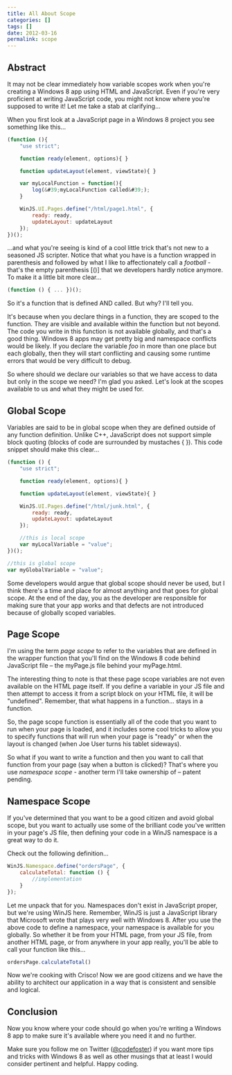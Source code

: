 ```yaml
---
title: All About Scope
categories: []
tags: []
date: 2012-03-16
permalink: scope
---
```


## Abstract

It may not be clear immediately how variable scopes work when you&#39;re creating a Windows 8 app using HTML and JavaScript. Even if you&#39;re very proficient at writing JavaScript code, you might not know where you&#39;re supposed to write it! Let me take a stab at clarifying...
<!-- xmore -->

When you first look at a JavaScript page in a Windows 8 project you see  something like this...

``` js
(function (){
    "use strict";

    function ready(element, options){ }

    function updateLayout(element, viewState){ }

    var myLocalFunction = function(){
        log(&#39;myLocalFunction called&#39;);
    }

    WinJS.UI.Pages.define("/html/page1.html", {
        ready: ready,
        updateLayout: updateLayout
    });
})();
```

...and what you&#39;re seeing is kind of a cool little trick that&#39;s not new to a seasoned JS scripter. Notice that what you have is a function wrapped in parenthesis and followed by what I like to affectionately call a _football_ - that&#39;s the empty parenthesis [()] that we developers hardly notice anymore. To make it a little bit more clear...

``` js
(function () { ... })();
```

So it&#39;s a function that is defined AND called. But why? I&#39;ll tell you.

It&#39;s because when you declare things in a function, they are scoped to the function. They are visible and available within the function but not beyond. The code you write in this function is not available globally, and that&#39;s a good thing. Windows 8 apps may get pretty big and namespace conflicts would be likely. If you declare the variable _foo_ in more than one place but each globally, then they will start conflicting and causing some runtime errors that would be very difficult to debug.

So where should we declare our variables so that we have access to data but only in the scope we need? I&#39;m glad you asked. Let&#39;s look at the scopes available to us and what they might be used for.

## Global Scope

Variables are said to be in global scope when they are defined outside of any function definition. Unlike C++, JavaScript does not support simple block quoting (blocks of code are surrounded by mustaches { }). This code snippet should make this clear...

``` js
(function () {
    "use strict";

    function ready(element, options){ }

    function updateLayout(element, viewState){ }

    WinJS.UI.Pages.define("/html/junk.html", {
        ready: ready,
        updateLayout: updateLayout
    });

    //this is local scope
    var myLocalVariable = "value";
})();

//this is global scope
var myGlobalVariable = "value"; 
```

Some developers would argue that global scope should never be used, but I think there&#39;s a time and place for almost anything and that goes for global scope. At the end of the day, you as the developer are responsible for making sure that your app works and that defects are not introduced because of globally scoped variables.

## Page Scope

I&#39;m using the term _page scope_ to refer to the variables that are defined in the wrapper function that you&#39;ll find on the Windows 8 code behind JavaScript file &ndash; the myPage.js file behind your myPage.html.

The interesting thing to note is that these page scope variables are not even available on the HTML page itself. If you define a variable in your JS file and then attempt to access it from a script block on your HTML file, it will be "undefined". Remember, that what happens in a function... stays in a function.

So, the page scope function is essentially all of the code that you want to run when your page is loaded, and it includes some cool tricks to allow you to specify functions that will run when your page is "ready" or when the layout is changed (when Joe User turns his tablet sideways).

So what if you want to write a function and then you want to call that function from your page (say when a button is clicked)? That&#39;s where you use _namespace scope_ - another term I&#39;ll take ownership of &ndash; patent pending.

## Namespace Scope

If you&#39;ve determined that you want to be a good citizen and avoid global scope, but you want to actually use some of the brilliant code you&#39;ve written in your page&#39;s JS file, then defining your code in a WinJS namespace is a great way to do it.

Check out the following definition...

``` js
WinJS.Namespace.define("ordersPage", {
    calculateTotal: function () {
        //implementation
    }
});
```

Let me unpack that for you. Namespaces don&#39;t exist in JavaScript proper, but we&#39;re using WinJS here. Remember, WinJS is just a JavaScript library that Microsoft wrote that plays very well with Windows 8\. After you use the above code to define a namespace, your namespace is available for you globally. So whether it be from your HTML page, from your JS file, from another HTML page, or from anywhere in your app really, you&#39;ll be able to call your function like this...

``` js
ordersPage.calculateTotal()
```

Now we&#39;re cooking with Crisco! Now we are good citizens and we have the ability to architect our application in a way that is consistent and sensible and logical.

## Conclusion

Now you know where your code should go when you&#39;re writing a Windows 8 app to make sure it&#39;s available where you need it and no further.

Make sure you follow me on Twitter ([@codefoster](http://www.twitter.com/codefoster)) if you want more tips and tricks with Windows 8 as well as other musings that at least I would consider pertinent and helpful. Happy coding.